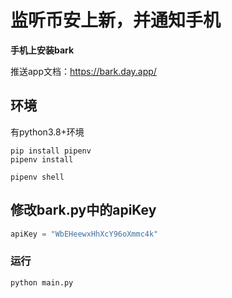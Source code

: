 # 监听币安上新，并通知手机

**手机上安装bark**

推送app文档：https://bark.day.app/

## 环境

有python3.8+环境

```shell
pip install pipenv 
pipenv install 

pipenv shell 
```

## 修改bark.py中的apiKey

```python 
apiKey = "WbEHeewxHhXcY96oXmmc4k"
```

### 运行

```shell
python main.py
```


